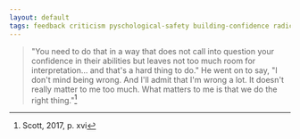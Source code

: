 ```yaml
---
layout: default
tags: feedback criticism pyschological-safety building-confidence radical-candor kim-scott
---
```


> "You need to do that in a way that does not call into question your confidence in their abilities but leaves not too much room for interpretation… and that's a hard thing to do."  He went on to say, "I don't mind being wrong.  And I'll admit that I'm wrong a lot.  It doesn't really matter to me too much.  What matters to me is that we do the right thing."[^introduction]

[^introduction]: Scott, 2017, p. xvi
